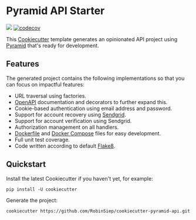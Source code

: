 # Pyramid API Starter
![](https://github.com/thecoderstudio/cookiecutter-pyramid-api/workflows/Test/badge.svg)
[![codecov](https://codecov.io/gh/thecoderstudio/cookiecutter-pyramid-api/branch/master/graph/badge.svg?token=MI0RLI024F)](https://codecov.io/gh/thecoderstudio/cookiecutter-pyramid-api)

This [Cookiecutter](https://cookiecutter.readthedocs.io/en/1.7.2/README.html) template generates an opinionated API project using [Pyramid](https://trypyramid.com/) that's ready for development.

## Features
The generated project contains the following implementations so that you can focus on impactful features:

* URL traversal using factories.
* [OpenAPI](https://swagger.io/specification/) documentation and decorators to further expand this.
* Cookie-based authentication using email address and password.
* Support for account recovery using [Sendgrid](https://sendgrid.com/).
* Support for account verification using Sendgrid.
* Authorization management on all handlers.
* [Dockerfile](https://www.docker.com/) and [Docker Compose](https://docs.docker.com/compose/) files for easy development.
* Full unit test coverage.
* Code written according to default [Flake8](https://flake8.pycqa.org/en/latest/#).

## Quickstart
Install the latest Cookiecutter if you haven't yet, for example:
```
pip install -U cookiecutter
```

Generate the project:
```
cookiecutter https://github.com/RobinSiep/cookiecutter-pyramid-api.git
```
